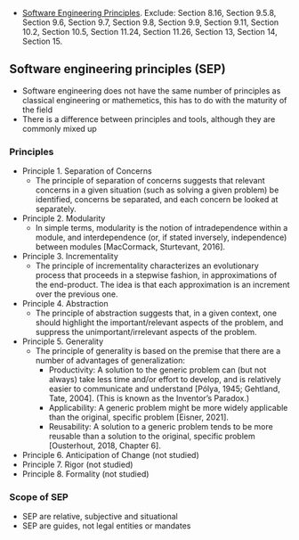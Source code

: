-   [Software Engineering Principles](http://users.encs.concordia.ca/~kamthan/courses/comp-354/se_principles.pdf). Exclude: Section 8.16, Section 9.5.8, Section 9.6, Section 9.7, Section 9.8, Section 9.9, Section 9.11, Section 10.2, Section 10.5, Section 11.24, Section 11.26, Section 13, Section 14, Section 15.
## Software engineering principles (SEP)
- Software engineering does not have the same number of principles as classical engineering or mathemetics, this has to do with the maturity of the field 
- There is a difference between principles and tools, although they are commonly mixed up 
### Principles
-  Principle 1. Separation of Concerns
	- The principle of separation of concerns suggests that relevant concerns in a given situation (such as solving a given problem) be identified, concerns be separated, and each concern be looked at separately.
- Principle 2. Modularity
	- In simple terms, modularity is the notion of intradependence within a module, and interdependence (or, if stated inversely, independence) between modules [MacCormack, Sturtevant, 2016].
- Principle 3. Incrementality
	- The principle of incrementality characterizes an evolutionary process that proceeds in a stepwise fashion, in approximations of the end-product. The idea is that each approximation is an increment over the previous one.
- Principle 4. Abstraction
	- The principle of abstraction suggests that, in a given context, one should highlight the important/relevant aspects of the problem, and suppress the unimportant/irrelevant aspects of the problem.
- Principle 5. Generality 
	- The principle of generality is based on the premise that there are a number of advantages of generalization:
		- Productivity: A solution to the generic problem can (but not always) take less time and/or effort to develop, and is relatively easier to communicate and understand [Pólya, 1945; Gehtland, Tate, 2004]. (This is known as the Inventor’s Paradox.)
		- Applicability: A generic problem might be more widely applicable than the original, specific problem [Eisner, 2021].
		- Reusability: A solution to a generic problem tends to be more reusable than a solution to the original, specific problem [Ousterhout, 2018, Chapter 6].
- Principle 6. Anticipation of Change (not studied)
- Principle 7. Rigor (not studied) 
- Principle 8. Formality (not studied)
### Scope of SEP
- SEP are relative, subjective and situational 
- SEP are guides, not legal entities or mandates